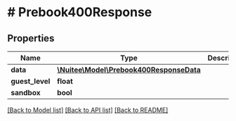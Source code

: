 # # Prebook400Response

## Properties

Name | Type | Description | Notes
------------ | ------------- | ------------- | -------------
**data** | [**\Nuitee\Model\Prebook400ResponseData**](Prebook400ResponseData.md) |  | [optional]
**guest_level** | **float** |  | [optional]
**sandbox** | **bool** |  | [optional]

[[Back to Model list]](../../README.md#models) [[Back to API list]](../../README.md#endpoints) [[Back to README]](../../README.md)
